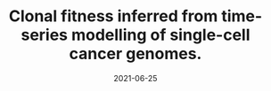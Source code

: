 ---
authors: "Salehi, Sohrab; Kabeer, Farhia; Ceglia, Nicholas; Andronescu, Mirela; Williams,\
  \ Marc J; <b>Campbell, Kieran R</b>; Masud, Tehmina; Wang, Beixi; Biele, Justina;\
  \ Brimhall, Jazmine; Gee, David; Lee, Hakwoo; Ting, Jerome; Zhang, Allen W; Tran,\
  \ Hoa; O'Flanagan, Ciara; Dorri, Fatemeh; Rusk, Nicole; de Algara, Teresa Ruiz;\
  \ Lee, So Ra; Cheng, Brian Yu Chieh; Eirew, Peter; Kono, Takako; Pham, Jenifer;\
  \ Grewal, Diljot; Lai, Daniel; Moore, Richard; Mungall, Andrew J; Marra, Marco A;\
  \ None, None; McPherson, Andrew; Bouchard-C\xF4t\xE9, Alexandre; Aparicio, Samuel;\
  \ Shah, Sohrab P"
date: '2021-06-25'
journal: Nature
paper_url: https://doi.org/10.1038/s41586-021-03648-3
title: Clonal fitness inferred from time-series modelling of single-cell cancer genomes.
---